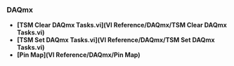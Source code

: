 ### DAQmx
- **[TSM Clear DAQmx Tasks.vi](VI Reference/DAQmx/TSM Clear DAQmx Tasks.vi)**
- **[TSM Set DAQmx Tasks.vi](VI Reference/DAQmx/TSM Set DAQmx Tasks.vi)**
- **[Pin Map](VI Reference/DAQmx/Pin Map)**
